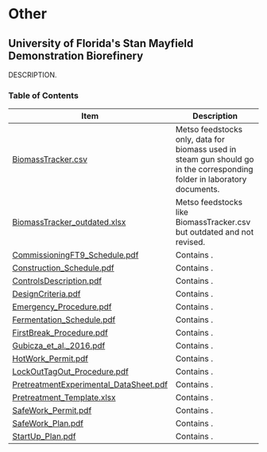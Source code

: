 # Other

## University of Florida's Stan Mayfield Demonstration Biorefinery

DESCRIPTION.  

### Table of Contents

| Item | Description |
| ----------- | ----------- |
| [BiomassTracker.csv](Other/BiomassTracker.csv) | Metso feedstocks only, data for biomass used in steam gun should go in the corresponding folder in laboratory documents. |
| [BiomassTracker_outdated.xlsx](Other/BiomassTracker_outdated.xlsx) | Metso feedstocks like BiomassTracker.csv but outdated and not revised. |
| [CommissioningFT9_Schedule.pdf](Other/CommissioningFT9_Schedule.pdf) | Contains . |
| [Construction_Schedule.pdf](Other/Construction_Schedule.pdf) | Contains . |
| [ControlsDescription.pdf](Other/ControlsDescription.pdf) | Contains . |
| [DesignCriteria.pdf](Other/DesignCriteria.pdf) | Contains . |
| [Emergency_Procedure.pdf](Other/Emergency_Procedure.pdf) | Contains . |
| [Fermentation_Schedule.pdf](Other/Fermentation_Schedule.pdf) | Contains . |
| [FirstBreak_Procedure.pdf](Other/FirstBreak_Procedure.pdf) | Contains . |
| [Gubicza_et_al._2016.pdf](Other/Gubicza_et_al._2016.pdf) | Contains . |
| [HotWork_Permit.pdf](Other/HotWork_Permit.pdf) | Contains . |
| [LockOutTagOut_Procedure.pdf](Other/LockOutTagOut_Procedure.pdf) | Contains . |
| [PretreatmentExperimental_DataSheet.pdf](Other/PretreatmentExperimental_DataSheet.pdf) | Contains . |
| [Pretreatment_Template.xlsx](Other/Pretreatment_Template.xlsx) | Contains . |
| [SafeWork_Permit.pdf](Other/SafeWork_Permit.pdf) | Contains . |
| [SafeWork_Plan.pdf](Other/SafeWork_Plan.pdf) | Contains . |
| [StartUp_Plan.pdf](Other/StartUp_Plan.pdf) | Contains . |
